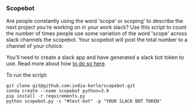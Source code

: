 ### Scopebot

Are people constantly using the word 'scope' or scoping' to describe the next project you're working on in your work slack? Use this script to count the number of times people use some variation of the word 'scope' across slack channels the scopebot. Your scopebot will post the total number to a channel of your choice. 

You'll need to create a slack app and have generated a slack bot token to use. Read more about how [to do so here](https://api.slack.com/apps).

To run the script:

```
git clone git@github.com:india-kerle/scopebot.git
conda create --name scopebot python=3.9
pip install -r requirements.py
python scopebot.py -c "#test-bot" -p "YOUR SLACK BOT TOKEN"
```
